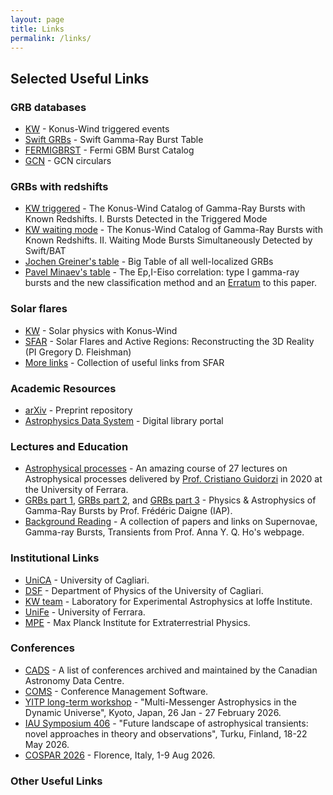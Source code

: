 ```yaml
---
layout: page
title: Links
permalink: /links/
---
```


## Selected Useful Links

<!--
### Professional Profiles
- [GitHub](https://github.com/{{ site.github_username }})
- [Google Scholar](https://scholar.google.com/citations?user=ID)
- [ORCID](https://orcid.org/your-orcid)
- [ResearchGate](https://www.researchgate.net/profile/Your-Name)
- [LinkedIn](https://linkedin.com/in/yourprofile)
-->

### GRB databases
- [KW](http://www.ioffe.ru/LEA/kw/triggers/) - Konus-Wind triggered events
- [Swift GRBs](https://swift.gsfc.nasa.gov/archive/grb_table/) - Swift Gamma-Ray Burst Table
- [FERMIGBRST](https://heasarc.gsfc.nasa.gov/W3Browse/fermi/fermigbrst.html) - Fermi GBM Burst Catalog
- [GCN](https://gcn.nasa.gov/circulars) - GCN circulars

### GRBs with redshifts
- [KW triggered](http://www.ioffe.ru/LEA/zGRBs/triggered/index.html) - The Konus-Wind Catalog of Gamma-Ray Bursts with Known Redshifts. I. Bursts Detected in the Triggered Mode
- [KW waiting mode](http://www.ioffe.ru/LEA/zGRBs/part2/index.html) - The Konus-Wind Catalog of Gamma-Ray Bursts with Known Redshifts. II. Waiting Mode Bursts Simultaneously Detected by Swift/BAT
- [Jochen Greiner's table](https://www.mpe.mpg.de/~jcg/grbgen.html) - Big Table of all well-localized GRBs
- [Pavel Minaev's table](https://ui.adsabs.harvard.edu/abs/2020MNRAS.492.1919M/abstract) - The Ep,I-Eiso correlation: type I gamma-ray bursts and the new classification method and an [Erratum](https://ui.adsabs.harvard.edu/abs/2021MNRAS.504..926M/abstract) to this paper.

### Solar flares
- [KW](http://www.ioffe.ru/LEA/sun.html) - Solar physics with Konus-Wind
- [SFAR](http://www.ioffe.ru/LEA/SF_AR/) - Solar Flares and Active Regions: Reconstructing the 3D Reality (PI Gregory D. Fleishman)
- [More links](https://www.ioffe.ru/LEA/SF_AR/links.html) - Collection of useful links from SFAR

### Academic Resources
- [arXiv](https://arxiv.org) - Preprint repository
- [Astrophysics Data System](https://ui.adsabs.harvard.edu/) - Digital library portal

<!-- - [DOI Lookup](https://www.doi.org/) - Find academic papers
- [Zotero](https://www.zotero.org) - Reference manager -->

### Lectures and Education
- [Astrophysical processes](https://www.youtube.com/playlist?list=PLoazzU05dPR15FY94r3USG4NISe8Vmtb_) - An amazing course of 27 lectures on Astrophysical processes delivered by [Prof. Cristiano Guidorzi](https://www.fe.infn.it/u/guidorzi/) in 2020 at the University of Ferrara.
- [GRBs part 1](https://www.youtube.com/watch?v=FtxDT2BDDpk), [GRBs part 2](https://www.youtube.com/watch?v=vyW8PFkoHfc), and [GRBs part 3](https://www.youtube.com/watch?v=2J2jVsUGo0E) - Physics & Astrophysics of Gamma-Ray Bursts by Prof. Frédéric Daigne (IAP).
- [Background Reading](https://annayqho.github.io/gettingstarted.html) - A collection of papers and links on Supernovae, Gamma-ray Bursts, Transients from Prof. Anna Y. Q. Ho's webpage.


### Institutional Links
- [UniCA](https://en.unica.it/en) - University of Cagliari.
- [DSF](https://web.unica.it/unica/en/dip_fisica.page) - Department of Physics of the University of Cagliari.
- [KW team](http://www.ioffe.ru/LEA/index.html) - Laboratory for Experimental Astrophysics at Ioffe Institute.
- [UniFe](https://www.unife.it/en?set_language=en) - University of Ferrara.
- [MPE](https://www.mpe.mpg.de/main) - Max Planck Institute for Extraterrestrial Physics.

### Conferences
- [CADS](https://www.cadc-ccda.hia-iha.nrc-cnrc.gc.ca/en/meetings/this-year/) - A list of conferences archived and maintained by the Canadian Astronomy Data Centre.
- [COMS](https://conference-service.com/conferences/gravitation-and-cosmology.html) - Conference Management Software.
- [YITP long-term workshop](https://www2.yukawa.kyoto-u.ac.jp/~mm2026/) - "Multi-Messenger Astrophysics in the Dynamic Universe", Kyoto, Japan, 26 Jan - 27 February 2026.
- [IAU Symposium 406](https://iaus2026-transients.utu.fi/) - "Future landscape of astrophysical transients: novel approaches in theory and observations", Turku, Finland, 18-22 May 2026.
- [COSPAR 2026](https://cospar2026.org/) - Florence, Italy, 1-9 Aug 2026.


### Other Useful Links
<!-- - [Professional Society](#)
- [Academic Blog](#)
- [Other relevant links](#) -->
  
